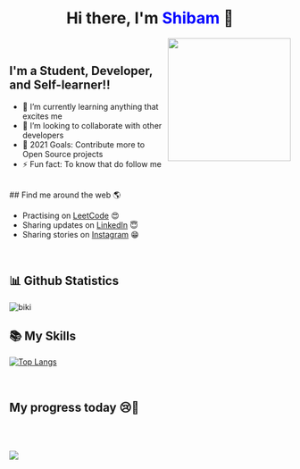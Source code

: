 <h1 align="center">Hi there, I'm <span style="color: blue">Shibam</span> 👋 </h1>
<img margin-right="20" align='right' src="https://media.giphy.com/media/M9gbBd9nbDrOTu1Mqx/giphy.gif" width="220">

<br />

## I'm a Student, Developer, and Self-learner!!

- 🌱 I’m currently learning anything that excites me
- 👯 I’m looking to collaborate with other developers
- 🥅 2021 Goals: Contribute more to Open Source projects
- ⚡ Fun fact: To know that do follow me
<br />
## Find me around the web 🌎 


- Practising on <a href="https://leetcode.com/4AM_xinhe/">LeetCode</a> 😍
- Sharing updates on <a href="https://www.linkedin.com/in/shibam-debnath-25b235206/">LinkedIn</a> 😇
- Sharing stories on <a href="https://www.instagram.com/_b_i_k_i__/">Instagram</a> 😁

<br />

## 📊 Github Statistics

<p align="centre"> <img src="https://github-readme-stats.vercel.app/api?username=shibam-debnath&show_icons=true,prs&cache_seconds=86400&theme=radical" alt="biki" />

 <br />
 
 
 ## 📚 My Skills

[![Top Langs](https://github-readme-stats.vercel.app/api/top-langs/?username=shibam-debnath&layout=compact&show_icons=true&theme=blue-green)](https://github.com/shibam-debnath)
<br>

 <br />
 
  ## My progress today 😢👀
 <br />
 <br />
 
 <p align="left"><img src="https://i.giphy.com/RThN0hOS2GO4M.gif" /></p>
 
